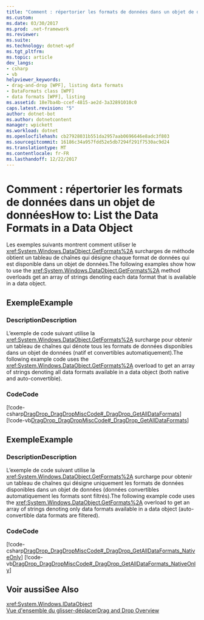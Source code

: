 ```yaml
---
title: "Comment : répertorier les formats de données dans un objet de données"
ms.custom: 
ms.date: 03/30/2017
ms.prod: .net-framework
ms.reviewer: 
ms.suite: 
ms.technology: dotnet-wpf
ms.tgt_pltfrm: 
ms.topic: article
dev_langs:
- csharp
- vb
helpviewer_keywords:
- drag-and-drop [WPF], listing data formats
- DataFormats class [WPF]
- data formats [WPF], listing
ms.assetid: 18e7ba4b-ccef-4815-ae2d-3a32891010c0
caps.latest.revision: "5"
author: dotnet-bot
ms.author: dotnetcontent
manager: wpickett
ms.workload: dotnet
ms.openlocfilehash: cb27928031b551da2957aab0696646e8adc3f803
ms.sourcegitcommit: 16186c34a957fdd52e5db7294f291f7530ac9d24
ms.translationtype: MT
ms.contentlocale: fr-FR
ms.lasthandoff: 12/22/2017
---
```

# <a name="how-to-list-the-data-formats-in-a-data-object"></a><span data-ttu-id="3b12d-102">Comment : répertorier les formats de données dans un objet de données</span><span class="sxs-lookup"><span data-stu-id="3b12d-102">How to: List the Data Formats in a Data Object</span></span>
<span data-ttu-id="3b12d-103">Les exemples suivants montrent comment utiliser le <xref:System.Windows.DataObject.GetFormats%2A> surcharges de méthode obtient un tableau de chaînes qui désigne chaque format de données qui est disponible dans un objet de données.</span><span class="sxs-lookup"><span data-stu-id="3b12d-103">The following examples show how to use the <xref:System.Windows.DataObject.GetFormats%2A> method overloads get an array of strings denoting each data format that is available in a data object.</span></span>  
  
## <a name="example"></a><span data-ttu-id="3b12d-104">Exemple</span><span class="sxs-lookup"><span data-stu-id="3b12d-104">Example</span></span>  
  
### <a name="description"></a><span data-ttu-id="3b12d-105">Description</span><span class="sxs-lookup"><span data-stu-id="3b12d-105">Description</span></span>  
 <span data-ttu-id="3b12d-106">L’exemple de code suivant utilise la <xref:System.Windows.DataObject.GetFormats%2A> surcharge pour obtenir un tableau de chaînes qui dénote tous les formats de données disponibles dans un objet de données (natif et convertibles automatiquement).</span><span class="sxs-lookup"><span data-stu-id="3b12d-106">The following example code uses the <xref:System.Windows.DataObject.GetFormats%2A> overload to get an array of strings denoting all data formats available in a data object (both native and auto-convertible).</span></span>  
  
### <a name="code"></a><span data-ttu-id="3b12d-107">Code</span><span class="sxs-lookup"><span data-stu-id="3b12d-107">Code</span></span>  
 [!code-csharp[DragDrop_DragDropMiscCode#_DragDrop_GetAllDataFormats](../../../../samples/snippets/csharp/VS_Snippets_Wpf/DragDrop_DragDropMiscCode/CSharp/Window1.xaml.cs#_dragdrop_getalldataformats)]
 [!code-vb[DragDrop_DragDropMiscCode#_DragDrop_GetAllDataFormats](../../../../samples/snippets/visualbasic/VS_Snippets_Wpf/DragDrop_DragDropMiscCode/visualbasic/window1.xaml.vb#_dragdrop_getalldataformats)]  
  
## <a name="example"></a><span data-ttu-id="3b12d-108">Exemple</span><span class="sxs-lookup"><span data-stu-id="3b12d-108">Example</span></span>  
  
### <a name="description"></a><span data-ttu-id="3b12d-109">Description</span><span class="sxs-lookup"><span data-stu-id="3b12d-109">Description</span></span>  
 <span data-ttu-id="3b12d-110">L’exemple de code suivant utilise la <xref:System.Windows.DataObject.GetFormats%2A> surcharge pour obtenir un tableau de chaînes qui désigne uniquement les formats de données disponibles dans un objet de données (données convertibles automatiquement les formats sont filtrés).</span><span class="sxs-lookup"><span data-stu-id="3b12d-110">The following example code uses the <xref:System.Windows.DataObject.GetFormats%2A> overload to get an array of strings denoting only data formats available in a data object (auto-convertible data formats are filtered).</span></span>  
  
### <a name="code"></a><span data-ttu-id="3b12d-111">Code</span><span class="sxs-lookup"><span data-stu-id="3b12d-111">Code</span></span>  
 [!code-csharp[DragDrop_DragDropMiscCode#_DragDrop_GetAllDataFormats_NativeOnly](../../../../samples/snippets/csharp/VS_Snippets_Wpf/DragDrop_DragDropMiscCode/CSharp/Window1.xaml.cs#_dragdrop_getalldataformats_nativeonly)]
 [!code-vb[DragDrop_DragDropMiscCode#_DragDrop_GetAllDataFormats_NativeOnly](../../../../samples/snippets/visualbasic/VS_Snippets_Wpf/DragDrop_DragDropMiscCode/visualbasic/window1.xaml.vb#_dragdrop_getalldataformats_nativeonly)]  
  
## <a name="see-also"></a><span data-ttu-id="3b12d-112">Voir aussi</span><span class="sxs-lookup"><span data-stu-id="3b12d-112">See Also</span></span>  
 <xref:System.Windows.IDataObject>  
 [<span data-ttu-id="3b12d-113">Vue d'ensemble du glisser-déplacer</span><span class="sxs-lookup"><span data-stu-id="3b12d-113">Drag and Drop Overview</span></span>](../../../../docs/framework/wpf/advanced/drag-and-drop-overview.md)
